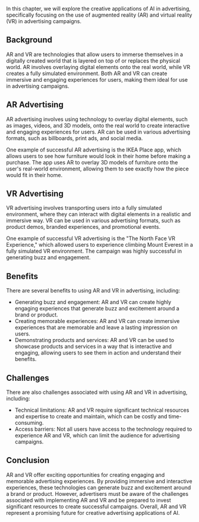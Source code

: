 

In this chapter, we will explore the creative applications of AI in advertising, specifically focusing on the use of augmented reality (AR) and virtual reality (VR) in advertising campaigns.

Background
----------

AR and VR are technologies that allow users to immerse themselves in a digitally created world that is layered on top of or replaces the physical world. AR involves overlaying digital elements onto the real world, while VR creates a fully simulated environment. Both AR and VR can create immersive and engaging experiences for users, making them ideal for use in advertising campaigns.

AR Advertising
--------------

AR advertising involves using technology to overlay digital elements, such as images, videos, and 3D models, onto the real world to create interactive and engaging experiences for users. AR can be used in various advertising formats, such as billboards, print ads, and social media.

One example of successful AR advertising is the IKEA Place app, which allows users to see how furniture would look in their home before making a purchase. The app uses AR to overlay 3D models of furniture onto the user's real-world environment, allowing them to see exactly how the piece would fit in their home.

VR Advertising
--------------

VR advertising involves transporting users into a fully simulated environment, where they can interact with digital elements in a realistic and immersive way. VR can be used in various advertising formats, such as product demos, branded experiences, and promotional events.

One example of successful VR advertising is the "The North Face VR Experience," which allowed users to experience climbing Mount Everest in a fully simulated VR environment. The campaign was highly successful in generating buzz and engagement.

Benefits
--------

There are several benefits to using AR and VR in advertising, including:

* Generating buzz and engagement: AR and VR can create highly engaging experiences that generate buzz and excitement around a brand or product.
* Creating memorable experiences: AR and VR can create immersive experiences that are memorable and leave a lasting impression on users.
* Demonstrating products and services: AR and VR can be used to showcase products and services in a way that is interactive and engaging, allowing users to see them in action and understand their benefits.

Challenges
----------

There are also challenges associated with using AR and VR in advertising, including:

* Technical limitations: AR and VR require significant technical resources and expertise to create and maintain, which can be costly and time-consuming.
* Access barriers: Not all users have access to the technology required to experience AR and VR, which can limit the audience for advertising campaigns.

Conclusion
----------

AR and VR offer exciting opportunities for creating engaging and memorable advertising experiences. By providing immersive and interactive experiences, these technologies can generate buzz and excitement around a brand or product. However, advertisers must be aware of the challenges associated with implementing AR and VR and be prepared to invest significant resources to create successful campaigns. Overall, AR and VR represent a promising future for creative advertising applications of AI.
